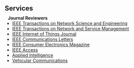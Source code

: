 <h1 id="services"></h1>

<h2 style="margin: 60px 0px 10px;">Services</h2>

<h4 style="margin:0 10px 0;">Journal Reviewers</h4>

<ul style="margin:0 0 20px;">
  <li><a href="https://www.comsoc.org/publications/journals/ieee-tnse"><autocolor>IEEE Transactions on Network Science and Engineering</autocolor></a></li>
  <li><a href="https://www.comsoc.org/publications/journals/ieee-tnsm"><autocolor>IEEE Transactions on Network and Service Management</autocolor></a></li>
  <li><a href="https://ieee-iotj.org"><autocolor>IEEE Internet of Things Journal</autocolor></a></li>
  <li><a href="https://www.comsoc.org/publications/journals/ieee-comml"><autocolor>IEEE Communications Letters</autocolor></a></li>
  <li><a href="https://ctsoc.ieee.org/publications/ieee-consumer-electronics-magazine.html"><autocolor>IEEE Consumer Electronics Magazine</autocolor></a></li>
  <li><a href="https://ieeeaccess.ieee.org/"><autocolor>IEEE Access</autocolor></a></li>
  <li><a href="https://link.springer.com/journal/10489"><autocolor>Applied Intelligence</autocolor></a></li>
  <li><a href="https://www.sciencedirect.com/journal/vehicular-communications"><autocolor>Vehicular Communications</autocolor></a></li>
</ul>
